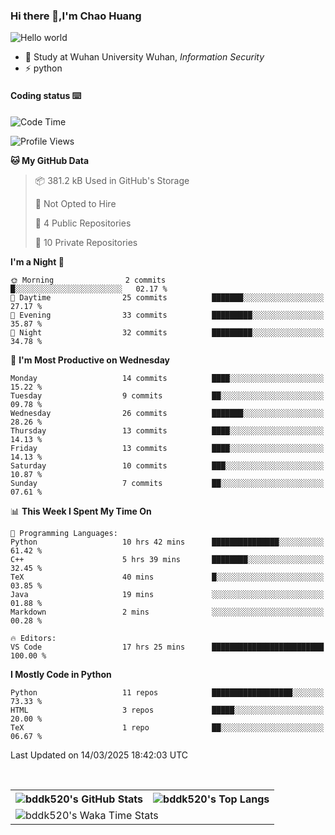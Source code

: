 ### Hi there 👋,I'm Chao Huang


<img src="https://raw.githubusercontent.com/sagar-viradiya/sagar-viradiya/master/resources/banner.png" alt="Hello world">


<br/>


- 🍻  Study at Wuhan University Wuhan, _Information Security_
- ⚡  python



#### Coding status  ⌨️

<!--START_SECTION:waka-->
![Code Time](http://img.shields.io/badge/Code%20Time-690%20hrs%2037%20mins-blue)

![Profile Views](http://img.shields.io/badge/Profile%20Views-0-blue)

**🐱 My GitHub Data** 

> 📦 381.2 kB Used in GitHub's Storage 
 > 
> 🚫 Not Opted to Hire
 > 
> 📜 4 Public Repositories 
 > 
> 🔑 10 Private Repositories 
 > 
**I'm a Night 🦉** 

```text
🌞 Morning                2 commits           █░░░░░░░░░░░░░░░░░░░░░░░░   02.17 % 
🌆 Daytime                25 commits          ███████░░░░░░░░░░░░░░░░░░   27.17 % 
🌃 Evening                33 commits          █████████░░░░░░░░░░░░░░░░   35.87 % 
🌙 Night                  32 commits          █████████░░░░░░░░░░░░░░░░   34.78 % 
```
📅 **I'm Most Productive on Wednesday** 

```text
Monday                   14 commits          ████░░░░░░░░░░░░░░░░░░░░░   15.22 % 
Tuesday                  9 commits           ██░░░░░░░░░░░░░░░░░░░░░░░   09.78 % 
Wednesday                26 commits          ███████░░░░░░░░░░░░░░░░░░   28.26 % 
Thursday                 13 commits          ████░░░░░░░░░░░░░░░░░░░░░   14.13 % 
Friday                   13 commits          ████░░░░░░░░░░░░░░░░░░░░░   14.13 % 
Saturday                 10 commits          ███░░░░░░░░░░░░░░░░░░░░░░   10.87 % 
Sunday                   7 commits           ██░░░░░░░░░░░░░░░░░░░░░░░   07.61 % 
```


📊 **This Week I Spent My Time On** 

```text
💬 Programming Languages: 
Python                   10 hrs 42 mins      ███████████████░░░░░░░░░░   61.42 % 
C++                      5 hrs 39 mins       ████████░░░░░░░░░░░░░░░░░   32.45 % 
TeX                      40 mins             █░░░░░░░░░░░░░░░░░░░░░░░░   03.85 % 
Java                     19 mins             ░░░░░░░░░░░░░░░░░░░░░░░░░   01.88 % 
Markdown                 2 mins              ░░░░░░░░░░░░░░░░░░░░░░░░░   00.28 % 

🔥 Editors: 
VS Code                  17 hrs 25 mins      █████████████████████████   100.00 % 
```

**I Mostly Code in Python** 

```text
Python                   11 repos            ██████████████████░░░░░░░   73.33 % 
HTML                     3 repos             █████░░░░░░░░░░░░░░░░░░░░   20.00 % 
TeX                      1 repo              ██░░░░░░░░░░░░░░░░░░░░░░░   06.67 % 
```




 Last Updated on 14/03/2025 18:42:03 UTC
<!--END_SECTION:waka-->

<br/>

<table>
  <tr>
    <th>
      <img alt="bddk520's GitHub Stats" src="https://github-readme-stats-git-masterrstaa-rickstaa.vercel.app/api?username=bddk520&show_icons=true&theme=transparent&hide_border=true" align="center" />
    </th>
    <th>
      <img alt="bddk520's Top Langs" src="https://github-readme-stats-git-masterrstaa-rickstaa.vercel.app/api/top-langs/?username=bddk520&layout=compact&theme=transparent&hide_border=true&langs_count=10&hide=CMake" align="center" /> 
    </th>
  </tr>
  <tr>
    <td colspan=2>
      <img alt="bddk520's Waka Time Stats" src="https://github-readme-stats.vercel.app/api/wakatime?username=bddk&hide_border=true&layout=compact&theme=transparent&custom_title=WorkTimeThisWeek&range=last_7_days" align="center"/>
    </td>
  </tr>
</table>
